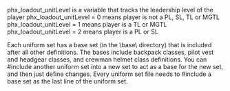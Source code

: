 phx_loadout_unitLevel is a variable that tracks the leadership level of the player
phx_loadout_unitLevel = 0 means player is not a PL, SL, TL or MGTL
phx_loadout_unitLevel = 1 means player is a TL or MGTL
phx_loadout_unitLevel = 2 means player is a PL or SL

Each uniform set has a base set (in the \base\ directory) that is included after all other definitions.
The bases include backpack classes, pilot vest and headgear classes, and crewman helmet class definitions.
You can #include another uniform set into a new set to act as a base for the new set, and then just define changes.
Every uniform set file needs to #include a base set as the last line of the uniform set.
